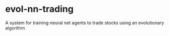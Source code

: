 # evol-nn-trading
A system for training neural net agents to trade stocks using an evolutionary algorithm
